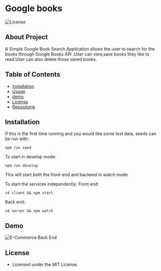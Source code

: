  # Google books

  ![License](https://img.shields.io/badge/Licence-MIT-red)

  ## About Project


A Simple Google Book Search Application allows the user to search for the books through Google Books API .User can view,save books they like to read.User can also delete those saved books.

  
## Table of Contents 
- [Installation](#Installation)
- [Usage](#Usage)
- [demo](#demo)
- [License](#License)
- [Repositorie](#Repositorie)
    
## Installation

If this is the first time running and you would like some test data, seeds can be run with:
````
npm run seed
````

To start in develop mode:
````
npm run develop
````
This will start both the front-end and backend in watch mode

To start the services independently:
Front end:
````
cd client && npm start
````

Back end:
````
cd server && npm watch
````

## Demo
![E-Commerce Back End](./client/public/images/img.gif)

## License 

- Licensed under the MIT License. 

